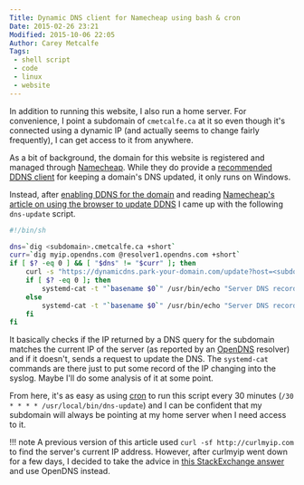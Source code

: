 ```yaml
---
Title: Dynamic DNS client for Namecheap using bash & cron
Date: 2015-02-26 23:21
Modified: 2015-10-06 22:05
Author: Carey Metcalfe
Tags:
 - shell script
 - code
 - linux
 - website
---
```


In addition to running this website, I also run a home server. For convenience,
I point a subdomain of `cmetcalfe.ca` at it so even though it's connected using
a dynamic IP (and actually seems to change fairly frequently), I can get access
to it from anywhere.

As a bit of background, the domain for this website is registered and managed
through [Namecheap][]. While they do provide a [recommended DDNS client][] for
keeping a domain's DNS updated, it only runs on Windows.

Instead, after [enabling DDNS for the domain] and reading [Namecheap's article
on using the browser to update DDNS] I came up with the following `dns-update`
script.

```bash
#!/bin/sh

dns=`dig <subdomain>.cmetcalfe.ca +short`
curr=`dig myip.opendns.com @resolver1.opendns.com +short`
if [ $? -eq 0 ] && [ "$dns" != "$curr" ]; then
    curl -s "https://dynamicdns.park-your-domain.com/update?host=<subdomain>&domain=cmetcalfe.ca&password=<my passkey>" | grep -q "<ErrCount>0</ErrCount>"
    if [ $? -eq 0 ]; then
        systemd-cat -t "`basename $0`" /usr/bin/echo "Server DNS record updated ($dns -> $curr)"
    else
        systemd-cat -t "`basename $0`" /usr/bin/echo "Server DNS record update FAILED (tried $dns -> $curr)"
    fi
fi
```

It basically checks if the IP returned by a DNS query for the subdomain matches
the current IP of the server (as reported by an [OpenDNS][] resolver) and if it
doesn't, sends a request to update the DNS. The `systemd-cat` commands are there
just to put some record of the IP changing into the syslog. Maybe I'll do some
analysis of it at some point.

From here, it's as easy as using [cron][] to run this script every 30 minutes
(`/30 * * * * /usr/local/bin/dns-update`) and I can be confident that my
subdomain will always be pointing at my home server when I need access to it.

!!! note
    A previous version of this article used `curl -sf http://curlmyip.com` to
    find the server's current IP address. However, after curlmyip went down for
    a few days, I decided to take the advice in [this StackExchange answer][]
    and use OpenDNS instead.

  [Namecheap]: http://namecheap.com
  [recommended DDNS client]: https://www.namecheap.com/support/knowledgebase/article.aspx/28
  [enabling DDNS for the domain]: https://www.namecheap.com/support/knowledgebase/article.aspx/595
  [Namecheap's article on using the browser to update DDNS]: https://www.namecheap.com/support/knowledgebase/article.aspx/29
  [OpenDNS]: https://en.wikipedia.org/wiki/OpenDNS
  [cron]: http://en.wikipedia.org/wiki/Cron
  [this StackExchange answer]: http://unix.stackexchange.com/a/81699

